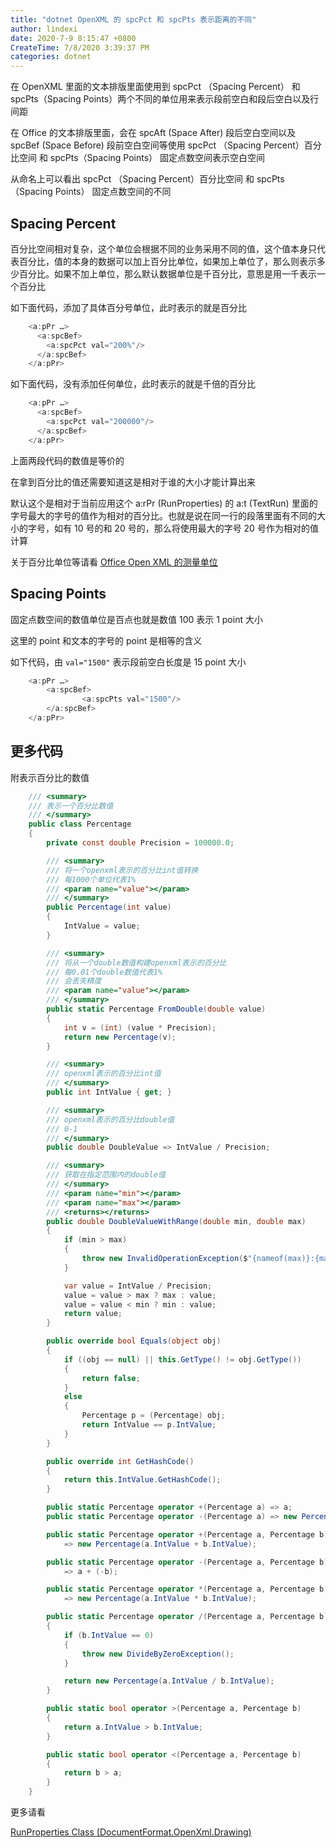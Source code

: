 ```yaml
---
title: "dotnet OpenXML 的 spcPct 和 spcPts 表示距离的不同"
author: lindexi
date: 2020-7-9 8:15:47 +0800
CreateTime: 7/8/2020 3:39:37 PM
categories: dotnet
---
```


在 OpenXML 里面的文本排版里面使用到 spcPct （Spacing Percent） 和 spcPts（Spacing Points）两个不同的单位用来表示段前空白和段后空白以及行间距

<!--more-->


<!-- CreateTime:7/8/2020 3:39:37 PM -->

<!-- 发布 -->

在 Office 的文本排版里面，会在 spcAft (Space After) 段后空白空间以及 spcBef (Space Before) 段前空白空间等使用 spcPct （Spacing Percent）百分比空间 和 spcPts（Spacing Points） 固定点数空间表示空白空间

从命名上可以看出 spcPct （Spacing Percent）百分比空间 和 spcPts（Spacing Points） 固定点数空间的不同

## Spacing Percent

百分比空间相对复杂，这个单位会根据不同的业务采用不同的值，这个值本身只代表百分比，值的本身的数据可以加上百分比单位，如果加上单位了，那么则表示多少百分比。如果不加上单位，那么默认数据单位是千百分比，意思是用一千表示一个百分比 

如下面代码，添加了具体百分号单位，此时表示的就是百分比

```csharp
    <a:pPr …>
      <a:spcBef>
        <a:spcPct val="200%"/> 
      </a:spcBef> 
    </a:pPr>  
```

如下面代码，没有添加任何单位，此时表示的就是千倍的百分比


```csharp
    <a:pPr …>
      <a:spcBef>
        <a:spcPct val="200000"/> 
      </a:spcBef> 
    </a:pPr>  
```

上面两段代码的数值是等价的

在拿到百分比的值还需要知道这是相对于谁的大小才能计算出来

默认这个是相对于当前应用这个 a:rPr (RunProperties) 的 a:t (TextRun) 里面的字号最大的字号的值作为相对的百分比。也就是说在同一行的段落里面有不同的大小的字号，如有 10 号的和 20 号的，那么将使用最大的字号 20 号作为相对的值计算

关于百分比单位等请看 [Office Open XML 的测量单位](https://blog.lindexi.com/post/Office-Open-XML-%E7%9A%84%E6%B5%8B%E9%87%8F%E5%8D%95%E4%BD%8D.html )


## Spacing Points

固定点数空间的数值单位是百点也就是数值 100 表示 1 point 大小

这里的 point 和文本的字号的 point 是相等的含义

如下代码，由 `val="1500"` 表示段前空白长度是 15 point 大小

```csharp
    <a:pPr …>
        <a:spcBef>
                <a:spcPts val="1500"/>
        </a:spcBef>
    </a:pPr>
```

## 更多代码

附表示百分比的数值

```csharp
    /// <summary>
    /// 表示一个百分比数值
    /// </summary>
    public class Percentage
    {
        private const double Precision = 100000.0;

        /// <summary>
        /// 将一个openxml表示的百分比int值转换
        /// 每1000个单位代表1%
        /// <param name="value"></param>
        /// </summary>
        public Percentage(int value)
        {
            IntValue = value;
        }

        /// <summary>
        /// 将从一个double数值构建openxml表示的百分比
        /// 每0.01个double数值代表1%
        /// 会丢失精度
        /// <param name="value"></param>
        /// </summary>
        public static Percentage FromDouble(double value)
        {
            int v = (int) (value * Precision);
            return new Percentage(v);
        }

        /// <summary>
        /// openxml表示的百分比int值
        /// </summary>
        public int IntValue { get; }

        /// <summary>
        /// openxml表示的百分比double值
        /// 0-1
        /// </summary>
        public double DoubleValue => IntValue / Precision;

        /// <summary>
        /// 获取在指定范围内的double值
        /// </summary>
        /// <param name="min"></param>
        /// <param name="max"></param>
        /// <returns></returns>
        public double DoubleValueWithRange(double min, double max)
        {
            if (min > max)
            {
                throw new InvalidOperationException($"{nameof(max)}:{max} must greater than {nameof(min)}:{min}");
            }

            var value = IntValue / Precision;
            value = value > max ? max : value;
            value = value < min ? min : value;
            return value;
        }

        public override bool Equals(object obj)
        {
            if ((obj == null) || this.GetType() != obj.GetType())
            {
                return false;
            }
            else
            {
                Percentage p = (Percentage) obj;
                return IntValue == p.IntValue;
            }
        }

        public override int GetHashCode()
        {
            return this.IntValue.GetHashCode();
        }

        public static Percentage operator +(Percentage a) => a;
        public static Percentage operator -(Percentage a) => new Percentage(-a.IntValue);

        public static Percentage operator +(Percentage a, Percentage b)
            => new Percentage(a.IntValue + b.IntValue);

        public static Percentage operator -(Percentage a, Percentage b)
            => a + (-b);

        public static Percentage operator *(Percentage a, Percentage b)
            => new Percentage(a.IntValue * b.IntValue);

        public static Percentage operator /(Percentage a, Percentage b)
        {
            if (b.IntValue == 0)
            {
                throw new DivideByZeroException();
            }

            return new Percentage(a.IntValue / b.IntValue);
        }

        public static bool operator >(Percentage a, Percentage b)
        {
            return a.IntValue > b.IntValue;
        }

        public static bool operator <(Percentage a, Percentage b)
        {
            return b > a;
        }
    }
```

更多请看 

[RunProperties Class (DocumentFormat.OpenXml.Drawing)](https://docs.microsoft.com/en-us/dotnet/api/documentformat.openxml.drawing.runproperties?view=openxml-2.8.1 )


